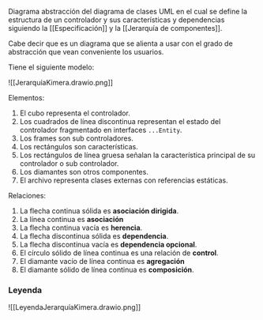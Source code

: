 Diagrama abstracción del diagrama de clases UML en el cual se define la estructura de un controlador y sus características y dependencias siguiendo la [[Especificación]] y la [[Jerarquía de componentes]].

Cabe decir que es un diagrama que se alienta a usar con el grado de abstracción que vean conveniente los usuarios.

Tiene el siguiente modelo:

![[JerarquíaKimera.drawio.png]]

Elementos:
1. El cubo representa el controlador.
2. Los cuadrados de línea discontinua representan el estado del controlador fragmentado en interfaces `...Entity`.
3. Los frames son sub controladores.
4. Los rectángulos son características.
5. Los rectángulos de línea gruesa señalan la característica principal de su controlador o sub controlador.
6. Los diamantes son otros componentes.
7. El archivo representa clases externas con referencias estáticas.

Relaciones:
1. La flecha continua sólida es **asociación dirigida**.
2. La línea continua es **asociación**
3. La flecha continua vacía es **herencia**.
4. La flecha discontinua sólida es **dependencia**.
5. La flecha discontinua vacía es **dependencia opcional**.
6. El círculo sólido de línea continua es una relación de **control**.
7. El diamante vacío de línea continua es **agregación**
8. El diamante sólido de línea continua es **composición**.

### Leyenda

![[LeyendaJerarquíaKimera.drawio.png]]